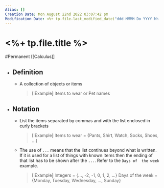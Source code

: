 ```yaml
---
Alias: []
Creation Date: Mon August 22nd 2022 03:07:42 pm 
Modification Date: <%+ tp.file.last_modified_date("ddd MMMM Do YYYY hh:mm:ss a") %>
---
```

# <%+ tp.file.title %>
#Permanent [[Calculus]]

- ## Definition
	- A collection of objects or items
	  > [!Example]
	  > Items to wear or Pet names
- ## Notation
	- List the items separated by commas and with the list enclosed in curly brackets
	  > [!Example]
	  > Items to wear = {Pants, Shirt, Watch, Socks, Shoes, ...}
	- The use of `...` means that the list continues beyond what is written. If it is used for a list of things with known items then the ending of that list has to be shown after the `...`. Refer to the `Days of  the week` example.
	  > [!Example]
	  > Integers = {..., -2, -1, 0, 1, 2, ...}
	  > Days of the week = {Monday, Tuesday, Wednesday, ..., Sunday}